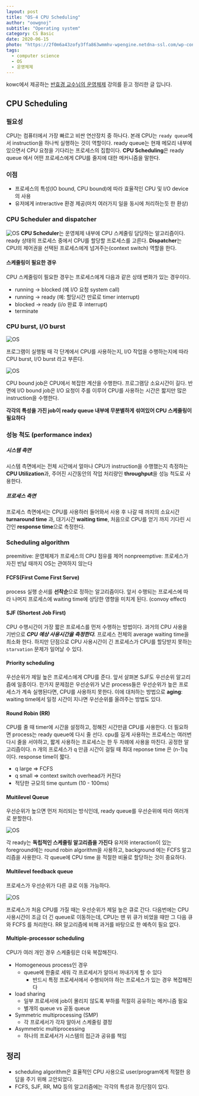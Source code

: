 ```yaml
---
layout: post
title: "OS-4 CPU Scheduling"
author: "oowgnoj"
subtitle: "Operating system"
category: CS Basic
date: 2020-06-15
photo: "https://2f0m6a43zofy3ffa863wmmhv-wpengine.netdna-ssl.com/wp-content/uploads/2017/11/Switch-to-Employee-Scheduling-Software.jpg"
tags:
  - computer science
  - OS
  - 운영체제
---
```


kowc에서 제공하는 [반효경 교수님의 운영체제](http://www.kocw.net/home/search/kemView.do?kemId=1046323&ar=pop) 강의를 듣고 정리한 글 입니다.


## CPU Scheduling

### 필요성
CPU는 컴퓨터에서 가장 빠르고 비싼 연산장치 중 하나다. 
본래 CPU는 `ready queue`에서 instruction을 하나씩 실행하는 것이 역할이다.
ready queue는 현재 메모리 내부에 있으면서 CPU 요청을 기다리는 프로세스의 집합이다.
**CPU Scheduling**은 ready queue 에서 어떤 프로세스에게 CPU를 줄지에 대한 메커니즘을 말한다. 

### 이점
- 프로세스의 특성(IO bound, CPU bound)에 따라 효율적인 CPU 및 I/O device의 사용
- 유저에게 intreractive 환경 제공(마치 여러가지 일을 동시에 처리하는듯 한 환상)


### CPU Scheduler and dispatcher
![OS](./../images/in-post/OS/cpu-scheduler.png)
**CPU Scheduler**는 운영체제 내부에 CPU 스케줄링 담당하는 알고리즘이다. ready 상태의 프로세스 중에서 CPU를 할당할 프로세스를 고른다.
**Dispatcher**는 CPU의 제어권을 선택된 프로세스에게 넘겨주는(context switch) 역할을 한다. 

#### 스케줄링이 필요한 경우
CPU 스케줄링이 필요한 경우는 프로세스에게 다음과 같은 상태 변화가 있는 경우이다.
- running -> blocked (예 I/O 요청 system call)
- running → ready (예: 할당시간 만료로 timer interrupt)
- blocked → ready (i/o 완료 후 interrupt)
- terminate


### CPU burst, I/O burst
![OS](./../images/in-post/OS/two-burst.jpg)

프로그램이 실행될 때 각 단계에서 CPU를 사용하는지, I/O 작업을 수행하는지에 따라 CPU burst, I/O burst 라고 부른다. 

![OS](./../images/in-post/OS/burst-distribution.jpg)

CPU bound job은 CPU에서 복잡한 계산을 수행한다. 프로그램당 소요시간이 길다. 반면에 I/O bound job은 I/O 요청이 주를 이루어 CPU를 사용하는 시간은 짧지만 많은 instruction을 수행한다.

**각각의 특성을 가진 job이 ready queue 내부에 무분별하게 섞여있어 CPU 스케줄링이 필요하다**



### 성능 척도 (performance index)
##### 시스템 측면
시스템 측면에서는 전체 시간에서 얼마나 CPU가 instruction을 수행했는지 측정하는 **CPU Utilization**과, 주어진 시간동안의 작업 처리량인 **throughput**을 성능 척도로 사용한다.

##### 프로세스 측면
프로세스 측면에서는 CPU를 사용하러 들어와서 사용 후 나갈 때 까지의 소요시간 **turnaround time** 과, 대기시간 **waiting time**, 처음으로 CPU를 얻기 까지 기다린 시간인 **response time**으로 측정한다.


### Scheduling algorithm

preemitive: 운영체제가 프로세스의 CPU 점유를 제어
nonpreemptive: 프로세스가 자진 반납 때까지 OS는 관여하지 않는다

#### FCFS(First Come First Serve)
process 실행 순서를 **선착순**으로 정하는 알고리즘이다. 앞서 수행되는 프로세스에 따라 나머지 프로세스에 waiting time에 상당한 영향을 미치게 된다. (convoy effect)

#### SJF (Shortest Job First)
CPU 수행시간이 가장 짧은 프로세스를 먼저 수행하는 방법이다. 과거의 CPU 사용을 기반으로 ***CPU 예상 사용시간을 측정한다.*** 프로세스 전체의 average waiting time을 최소화 한다. 하지만 단점으로 CPU 사용시간이 긴 프로세스가 CPU를 할당받지 못하는 `starvation` 문제가 일어날 수 있다.

#### Priority scheduling 
우선순위가 제일 높은 프로세스에게 CPU를 준다. 앞서 살펴본 SJF도 우선순위 알고리즘에 일종이다. 한가지 문제점은 우선순위가 낮은 process들은 우선순위가 높은 프로세스가 계속 실행된다면, CPU를 사용하지 못한다. 이에 대처하는 방법으로 **aging**: waiting time에서 일정 시간이 지나면 우선순위를 올려주는 방법도 있다.

#### Round Robin (RR)
CPU를 줄 때 timer에 시간을 설정하고, 정해진 시간만큼 CPU를 사용한다. 더 필요하면 process는 ready queue에 다시 줄 선다. cpu를 길게 사용하는 프로세스는 여러번 다시 줄을 서야하고, 짧게 사용하는 프로세스는 한 두 차례에 사용을 마친다. 공정한 알고리즘이다.
n 개의 프로세스가 q 만큼 시간이 걸릴 때 최대 reponse time 은 (n-1)q 이다. response time이 짧다.
- q large ⇒ FCFS
- q small ⇒ context switch overhead가 커진다
- 적당한 규모의 time quntum (10 - 100ms)

#### Muitilevel Queue
우선순위가 높으면 먼저 처리되는 방식인데, ready queue를 우선순위에 따라 여러개로 분할한다.

![OS](./../images/in-post/OS/multilevel-queue.jpg)

각 ready는 **독립적인 스케줄링 알고리즘을 가진다** 유저와 interaction이 있는 foreground에는 round robin algorithm을 사용하고, background 에는 FCFS 알고리즘을 사용한다. 각 queue에 CPU time 을 적절한 비율로 할당하는 것이 중요하다.



#### Multilevel feedback queue
프로세스가 우선순위가 다른 큐로 이동 가능하다.

![OS](./../images/in-post/OS/Multilevel-feedback-queue.png)

프로세스가 처음 CPU를 가질 때는 우선순위가 제일 높은 큐로 간다. 다음번에는 CPU 사용시간이 조금 더 긴 queue로 이동하는데, CPU는 맨 위 큐가 비었을 때만 그 다음 큐와 FCFS 를 처리한다. RR 알고리즘에 비해 과거를 바탕으로 한 예측이 필요 없다.



#### Multiple-processor scheduling

CPU가 여러 개인 경우 스케줄링은 더욱 복잡해진다.
- Homogeneous process인 경우
  - queue에 한줄로 세워 각 프로세서가 알아서 꺼내가게 할 수 있다
    - 반드시 특정 프로세서에서 수행되어야 하는 프로세스가 있는 경우 복잡해진다
- load sharing
    - 일부 프로세서에 job이 몰리지 않도록 부하를 적절히 공유하는 메커니즘 필요
    - 별개의 queue vs 공동 queue
- Symmetric multiprocessing (SMP)
    - 각 프로세서가 각자 알아서 스케줄링 결정
- Asymmetric multiprocessing
    - 하나의 프로세서가 시스템의 접근과 공유를 책임





## 정리
- scheduling algorithm은 효율적인 CPU 사용으로 user/program에게 적절한 응답을 주기 위해 고안되었다.
- FCFS, SJF, RR, MQ 등의 알고리즘에는 각각의 특성과 장/단점이 있다.





